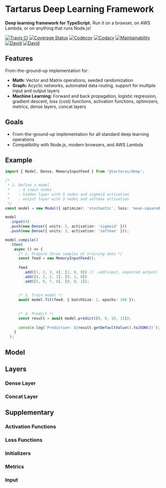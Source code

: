 # Tartarus Deep Learning Framework

**Deep learning framework for TypeScript.** Run it on a browser, on AWS Lambda, or on anything that runs Node.js!


[![Travis CI](https://travis-ci.org/salieri/tartarus-deep.svg?branch=master)](https://travis-ci.org/salieri/tartarus-deep/)
[![Coverage Status](https://coveralls.io/repos/github/salieri/tartarus-deep/badge.svg?branch=master)](https://coveralls.io/github/salieri/tartarus-deep?branch=master)
[![Codecov](https://codecov.io/gh/salieri/tartarus-deep/branch/master/graph/badge.svg)](https://codecov.io/gh/salieri/tartarus-deep)
[![Codacy](https://api.codacy.com/project/badge/Grade/a7f08c24980f47e9b33a791903545fca)](https://www.codacy.com/app/salieri/tartarus-deep?utm_source=github.com&amp;utm_medium=referral&amp;utm_content=salieri/tartarus-deep&amp;utm_campaign=Badge_Grade)
[![Maintainability](https://api.codeclimate.com/v1/badges/8ff95e28307f14562c3c/maintainability)](https://codeclimate.com/github/salieri/tartarus-deep/maintainability)
[![David](https://david-dm.org/salieri/tartarus-deep.svg)](https://david-dm.org/salieri/tartarus-deep)
[![David](https://david-dm.org/salieri/tartarus-deep/dev-status.svg)](https://david-dm.org/salieri/tartarus-deep?type=dev)


## Features

From-the-ground-up implementation for:

*   **Math:** Vector and Matrix operations, seeded randomization
*   **Graph:** Acyclic networks, automated data routing, support for multiple
    input and output layers
*   **Machine Learning:** Forward and back propagation, logistic regression,
    gradient descent, loss (cost) functions, activation functions, optimizers,
    metrics, dense layers, concat layers


## Goals

*   From-the-ground-up implementation for all standard deep learning operations
*   Compatibility with Node.js, modern browsers, and AWS Lambda



## Example

```ts
import { Model, Dense, MemoryInputFeed } from '@tartarus/deep';

/*
 * 1. Define a model 
 *    - 4 input nodes
 *    - hidden layer with 5 nodes and sigmoid activation
 *    - output layer with 3 nodes and softmax activation 
 */
const model = new Model({ optimizer: 'stochastic', loss: 'mean-squared-error' });

model
  .input(4)
  .push(new Dense({ units: 5, activation: 'sigmoid' }))
  .push(new Dense({ units: 3, activation: 'softmax' }));

model.compile()
  .then(
    async () => {
      /* 2. Prepare three samples of training data */
      const feed = new MemoryInputFeed();
      
      feed
        .add([1, 2, 3, 4], [1, 0, 0]) // .add(input, expected output)
        .add([4, 3, 2, 1], [0, 1, 0])
        .add([5, 6, 7, 8], [0, 0, 1]);
      
      
      /* 3. Train model */
      await model.fit(feed, { batchSize: 1, epochs: 100 });
      
      
      /* 4. Predict */
      const result = await model.predict([8, 9, 10, 11]);
      
      console.log(`Prediction: ${result.getDefaultValue().toJSON()}`);
    }
  );
```

## Model

## Layers

### Dense Layer

### Concat Layer

## Supplementary

### Activation Functions

### Loss Functions

### Initializers

### Metrics

### Input


